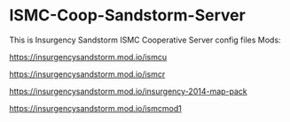 # ISMC-Coop-Sandstorm-Server
This is Insurgency Sandstorm ISMC Cooperative Server config files
Mods:

https://insurgencysandstorm.mod.io/ismcu

https://insurgencysandstorm.mod.io/ismcr

https://insurgencysandstorm.mod.io/insurgency-2014-map-pack

https://insurgencysandstorm.mod.io/ismcmod1
